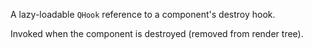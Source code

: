 A lazy-loadable `QHook` reference to a component's destroy hook.

Invoked when the component is destroyed (removed from render tree).
